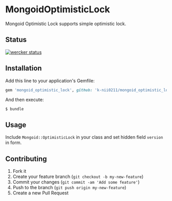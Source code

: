 # MongoidOptimisticLock

Mongoid Optimistic Lock supports simple optimistic lock.

## Status

[![wercker status](https://app.wercker.com/status/9a5dd7d860a3b386fc2ed5506cede266/m "wercker status")](https://app.wercker.com/project/bykey/9a5dd7d860a3b386fc2ed5506cede266)

## Installation

Add this line to your application's Gemfile:

```ruby
gem 'mongoid_optimistic_lock', github: 'k-nii0211/mongoid_optimistic_lock'
```

And then execute:

    $ bundle

## Usage

Include `Mongoid::OptimisticLock` in your class and set hidden field `version` in form.

## Contributing

1. Fork it
2. Create your feature branch (`git checkout -b my-new-feature`)
3. Commit your changes (`git commit -am 'Add some feature'`)
4. Push to the branch (`git push origin my-new-feature`)
5. Create a new Pull Request
